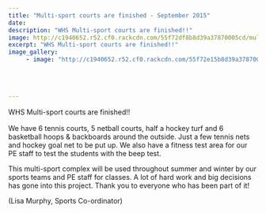```yaml
---
title: "Multi-sport courts are finished - September 2015"
date: 
description: "WHS Multi-sport courts are finished!!"
image: http://c1940652.r52.cf0.rackcdn.com/55f72df8b8d39a37870005cd/multi-sport-courts-finished-at-whs-sept-2015-2.jpg
excerpt: "WHS Multi-sport courts are finished!!"
image_gallery:
     - image: "http://c1940652.r52.cf0.rackcdn.com/55f72e15b8d39a37870005cf/multi-sport-courts-finished-at-whs-sept-2015-1.jpg"
    
    
    
    
---
```


<p><span style="line-height: 1.5;">WHS Multi-sport courts are finished!!</span></p>
<p><span> We have 6 tennis courts, 5 netball courts, half a hockey turf and 6 basketball hoops &amp; backboards around the outside. Just a few tennis nets and hockey goal net to be put up. We also have a fitness test area for our PE staff to test the students with the beep test. </span></p>
<p><span>This multi-sport complex will be used throughout summer and winter by our sports teams and PE staff for classes. A lot of hard work and big decisions has gone into this project. Thank you to everyone who has been part of it!</span></p>
<p><span>(Lisa Murphy, Sports Co-ordinator)</span></p>

